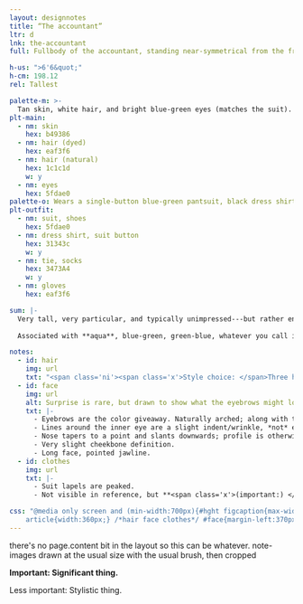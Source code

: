 ```yaml
---
layout: designnotes
title: “The accountant”
ltr: d
lnk: the-accountant
full: Fullbody of the accountant, standing near-symmetrical from the front, arms crossed behind back. Glancing off to the side, frowning slightly.

h-us: ">6'6&quot;"
h-cm: 198.12
rel: Tallest

palette-m: >-
  Tan skin, white hair, and bright blue-green eyes (matches the suit). Hair is long, wavy with flourish, and evidently dyed (eyebrows are the natural black).
plt-main:
  - nm: skin
    hex: b49386
  - nm: hair (dyed)
    hex: eaf3f6
  - nm: hair (natural)
    hex: 1c1c1d
    w: y
  - nm: eyes
    hex: 5fdae0
palette-o: Wears a single-button blue-green pantsuit, black dress shirt, dark blue tie, and shoes that match the suit.
plt-outfit:
  - nm: suit, shoes
    hex: 5fdae0
  - nm: dress shirt, suit button
    hex: 31343c
    w: y
  - nm: tie, socks
    hex: 3473A4
    w: y
  - nm: gloves
    hex: eaf3f6

sum: |-
  Very tall, very particular, and typically unimpressed---but rather enthused when fixated. Bright-suited with irises to match; white hair is dyed that way. Prone to odd hand movements.
  
  Associated with **aqua**, blue-green, green-blue, whatever you call it; always saturated, but can stand out less in certain lighting.

notes:
  - id: hair
    img: url
    txt: "<span class='ni'><span class='x'>Style choice: </span>Three hair waves in the front, two in the back, regardless of direction faced.</span> Dramatic swoop."
  - id: face
    img: url
    alt: Surprise is rare, but drawn to show what the eyebrows might look like raised.
    txt: |-
      - Eyebrows are the color giveaway. Naturally arched; along with thin eyes, <span class='ni'>default expression<span class='x'>(as I draw it) </span> can appear sardonic and/or faintly amused.</span>
      - Lines around the inner eye are a slight indent/wrinkle, *not* eyebags.
      - Nose tapers to a point and slants downwards; profile is otherwise fairly flat.
      - Very slight cheekbone definition.
      - Long face, pointed jawline.
  - id: clothes
    img: url
    txt: |-
      - Suit lapels are peaked.
      - Not visible in reference, but **<span class='x'>(important:) </span>wears gloves** over bony hands. Prone to **odd hand gestures** when talking; otherwise keeps them **folded behind back** by default.

css: "@media only screen and (min-width:700px){#hght figcaption{max-width:8em;} #main{width:600px; padding-right:45px;} body{width:1365px;} #sum{width:45.65rem;} details{width:40em;}
	article{width:360px;} /*hair face clothes*/ #face{margin-left:370px;} #clothes{margin-top:375px;} #hair img{margin-top:.5em;}}"
---
```

there's no page.content bit in the layout so this can be whatever. note-images drawn at the usual size with the usual brush, then cropped

**<span class='x'>Important: </span>Significant thing.**

<span class='ni'><span class='x'>Less important: </span>Stylistic thing.</span>